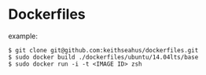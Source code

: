 # Dockerfiles

example:

```
$ git clone git@github.com:keithseahus/dockerfiles.git
$ sudo docker build ./dockerfiles/ubuntu/14.04lts/base
$ sudo docker run -i -t <IMAGE ID> zsh
```
